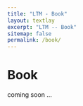 ```yaml
---
title: "LTM - Book"
layout: textlay
excerpt: "LTM -- Book"
sitemap: false
permalink: /book/
---
```


# Book

coming soon ...